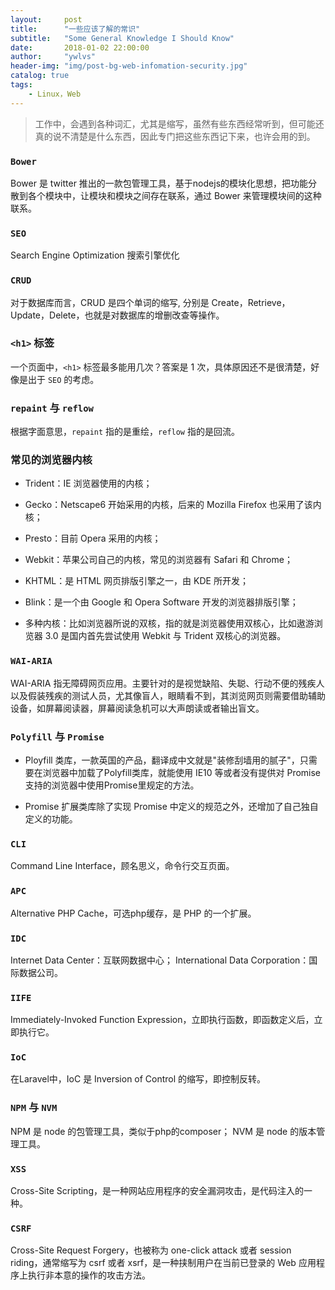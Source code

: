 ```yaml
---
layout:     post
title:      "一些应该了解的常识"
subtitle:   "Some General Knowledge I Should Know"
date:       2018-01-02 22:00:00
author:     "ywlvs"
header-img: "img/post-bg-web-infomation-security.jpg"
catalog: true
tags:
    - Linux，Web
---
```


>工作中，会遇到各种词汇，尤其是缩写，虽然有些东西经常听到，但可能还真的说不清楚是什么东西，因此专门把这些东西记下来，也许会用的到。

### **`Bower`**

Bower 是 twitter 推出的一款包管理工具，基于nodejs的模块化思想，把功能分散到各个模块中，让模块和模块之间存在联系，通过 Bower 来管理模块间的这种联系。

### **`SEO`**

Search Engine Optimization 搜索引擎优化

### **`CRUD`**

对于数据库而言，CRUD 是四个单词的缩写, 分别是 Create，Retrieve，Update，Delete，也就是对数据库的增删改查等操作。

### **`<h1>` 标签**

一个页面中，`<h1>` 标签最多能用几次？答案是 1 次，具体原因还不是很清楚，好像是出于 `SEO` 的考虑。

### **`repaint` 与 `reflow`**

根据字面意思，`repaint` 指的是重绘，`reflow` 指的是回流。

### **常见的浏览器内核**

+ Trident：IE 浏览器使用的内核；

+ Gecko：Netscape6 开始采用的内核，后来的 Mozilla Firefox 也采用了该内核；

+ Presto：目前 Opera 采用的内核；

+ Webkit：苹果公司自己的内核，常见的浏览器有 Safari 和 Chrome；

+ KHTML：是 HTML 网页排版引擎之一，由 KDE 所开发；

+ Blink：是一个由 Google 和 Opera Software 开发的浏览器排版引擎；

+ 多种内核：比如浏览器所说的双核，指的就是浏览器使用双核心，比如遨游浏览器 3.0 是国内首先尝试使用 Webkit 与 Trident 双核心的浏览器。

### **`WAI-ARIA`**

WAI-ARIA 指无障碍网页应用。主要针对的是视觉缺陷、失聪、行动不便的残疾人以及假装残疾的测试人员，尤其像盲人，眼睛看不到，其浏览网页则需要借助辅助设备，如屏幕阅读器，屏幕阅读急机可以大声朗读或者输出盲文。

### **`Polyfill` 与 `Promise`**

+ Ployfill 类库，一款英国的产品，翻译成中文就是"装修刮墙用的腻子"，只需要在浏览器中加载了Polyfill类库，就能使用 IE10 等或者没有提供对 Promise 支持的浏览器中使用Promise里规定的方法。

+ Promise 扩展类库除了实现 Promise 中定义的规范之外，还增加了自己独自定义的功能。

### **`CLI`**

Command Line Interface，顾名思义，命令行交互页面。

### **`APC`**

Alternative PHP Cache，可选php缓存，是 PHP 的一个扩展。

### **`IDC`**

Internet Data Center：互联网数据中心；
International Data Corporation：国际数据公司。

### **`IIFE`**

Immediately-Invoked Function Expression，立即执行函数，即函数定义后，立即执行它。

### **`IoC`**

在Laravel中，IoC 是 Inversion of Control 的缩写，即控制反转。

### **`NPM` 与 `NVM`**

NPM 是 node 的包管理工具，类似于php的composer；
NVM 是 node 的版本管理工具。

### **`XSS`**

Cross-Site Scripting，是一种网站应用程序的安全漏洞攻击，是代码注入的一种。

### **`CSRF`**

Cross-Site Request Forgery，也被称为 one-click attack 或者 session riding，通常缩写为 csrf 或者 xsrf，是一种挟制用户在当前已登录的 Web 应用程序上执行非本意的操作的攻击方法。
